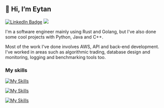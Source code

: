 ## 👋 Hi, I’m Eytan

[![LinkedIn Badge](https://img.shields.io/badge/LinkedIn-Profile-informational?style=flat&logo=linkedin&logoColor=white&color=0D76A8)](https://www.linkedin.com/in/eytan-brodsky/)
 ![](https://visitor-badge.laobi.icu/badge?page_id=ebrodsky.ebrodsky)

I'm a software engineer mainly using Rust and Golang, but I've also done some cool projects with Python, Java and C++.

Most of the work I've done involves AWS, API and back-end development. I've worked in areas such as algorithmic trading, database design and monitoring, logging and benchmarking tools too.

### My skills
[![My Skills](https://skillicons.dev/icons?i=rust,go,py,cpp,java,matlab)](https://skillicons.dev)

[![My Skills](https://skillicons.dev/icons?i=django,sqlite,postgres,redis,selenium)](https://skillicons.dev)

[![My Skills](https://skillicons.dev/icons?i=aws,docker,kubernetes)](https://skillicons.dev)


